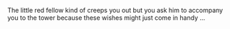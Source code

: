 The little red fellow kind of creeps you out but you ask him to accompany you to the tower because these wishes might just come in handy ...